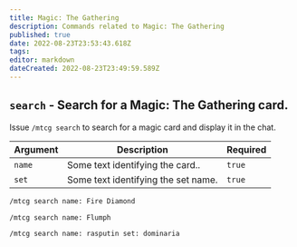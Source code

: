 ```yaml
---
title: Magic: The Gathering
description: Commands related to Magic: The Gathering
published: true
date: 2022-08-23T23:53:43.618Z
tags: 
editor: markdown
dateCreated: 2022-08-23T23:49:59.589Z
---
```


## `search` - Search for a Magic: The Gathering card.

Issue `/mtcg search` to search for a magic card and display it in the chat.


| Argument | Description | Required |
|----------|-------------|----------|
| `name` | Some text identifying the card.. | `true` |
| `set` | Some text identifying the set name. | `true` |

``` bash
/mtcg search name: Fire Diamond

/mtcg search name: Flumph

/mtcg search name: rasputin set: dominaria
```